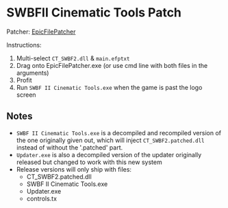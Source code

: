 # SWBFII Cinematic Tools Patch
 
Patcher: [EpicFilePatcher](https://github.com/MagixGames/EpicFilePatcher)

Instructions:
1. Multi-select `CT_SWBF2.dll` & `main.efptxt`
2. Drag onto EpicFilePatcher.exe (or use cmd line with both files in the arguments)
3. Profit
4. Run `SWBF II Cinematic Tools.exe` when the game is past the logo screen


## Notes
- `SWBF II Cinematic Tools.exe` is a decompiled and recompiled version of the one originally given out, which will inject `CT_SWBF2.patched.dll` instead of without the '.patched' part.
- `Updater.exe` is also a decompiled version of the updater originally released but changed to work with this new system
- Release versions will only ship with files:
  - CT_SWBF2.patched.dll
  - SWBF II Cinematic Tools.exe
  - Updater.exe
  - controls.tx
